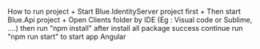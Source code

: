 How to run project
    + Start Blue.IdentityServer project first
    + Then start Blue.Api project
    + Open Clients folder by IDE (Eg : Visual code or Sublime, ....) then run "npm install" after install all package success continue run "npm run start" to start app Angular
